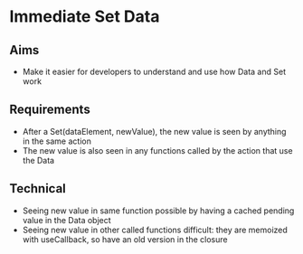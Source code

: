Immediate Set Data
==================

Aims
----

- Make it easier for developers to understand and use how Data and Set work

Requirements
------------

- After a Set(dataElement, newValue), the new value is seen by anything in the same action
- The new value is also seen in any functions called by the action that use the Data


Technical
---------

- Seeing new value in same function possible by having a cached pending value in the Data object
- Seeing new value in other called functions difficult: they are memoized with useCallback, so have an old version in the closure


